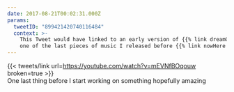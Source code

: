 ```yaml
---
date: 2017-08-21T00:02:31.000Z
params:
  tweetID: "899421420740116484"
  context: >-
    This Tweet would have linked to an early version of {{% link dreamOn %}} -
    one of the last pieces of music I released before {{% link nowHere %}}.
---
```


{{< tweets/link url=https://youtube.com/watch?v=mEVNfBOqouw broken=true >}}\
One last thing before I start working on something hopefully amazing
